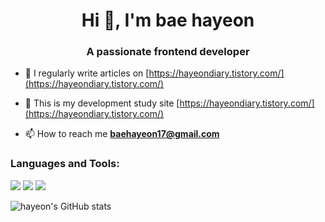 <h1 align="center">Hi 👋, I'm bae hayeon</h1>
<h3 align="center">A passionate frontend developer</h3>

- 📝 I regularly write articles on [https://hayeondiary.tistory.com/](https://hayeondiary.tistory.com/)
- 📝 This is my development study site [https://hayeondiary.tistory.com/](https://hayeondiary.tistory.com/)

- 📫 How to reach me **baehayeon17@gmail.com**

<h3 align="left">Languages and Tools:</h3>
<div style="display: inline;">
  <img src="https://img.shields.io/badge/html5-E34F26?style=flat-square&logo=HTML5&logoColor=white"/>
  <img src="https://img.shields.io/badge/css3-1572B6?style=flat-square&logo=CSS3&logoColor=white"/>
  <img src="https://img.shields.io/badge/javascript-F7DF1E?style=flat-square&logo=Javascript&logoColor=white"/>
</div>
<br>

![hayeon's GitHub stats](https://github-readme-stats.vercel.app/api?username=hayeonbae7&theme=discord_old_blurple&show_icons=true)
